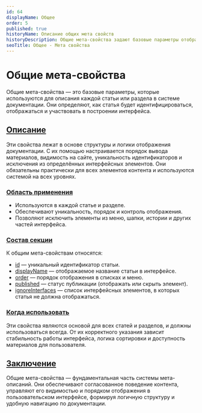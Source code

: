 ```yaml
---
id: 64
displayName: Общее
order: 5
published: true
historyName: Описание общих мета свойств
historyDescription: Общие мета-свойства задают базовые параметры отображения и поведения статьи в интерфейсе документации.
seoTitle: Общее - Мета свойства
---
```


# Общие мета-свойства

Общие мета-свойства — это базовые параметры, которые используются для описания каждой статьи или раздела в системе документации.
Они определяют, как статья будет идентифицироваться, отображаться и участвовать в построении интерфейса.


## [Описание](description)

Эти свойства лежат в основе структуры и логики отображения документации. С их помощью настраивается порядок вывода
материалов, видимость на сайте, уникальность идентификаторов и исключения из определённых интерфейсных элементов.
Они обязательны практически для всех элементов контента и используются системой на всех уровнях.


### [Область применения](usage)

- Используются в каждой статье и разделе.
- Обеспечивают уникальность, порядок и контроль отображения.
- Позволяют исключить элементы из меню, шапки, истории и других частей интерфейса.


### [Состав секции](section-content)

К общим мета-свойствам относятся:

- [id]([44]) — уникальный идентификатор статьи.
- [displayName]([37]) — отображаемое название статьи в интерфейсе.
- [order]([45]) — порядок отображения в списках и меню.
- [published]([46]) — статус публикации (отображать или скрыть элемент).
- [ignoreInterfaces]([54]) — список интерфейсных элементов, в которых статья не должна отображаться.


### [Когда использовать](when-to-use)

Эти свойства являются основой для всех статей и разделов, и должны использоваться всегда. От их корректного указания
зависит стабильность работы интерфейса, логика сортировки и доступность материалов для пользователя.


## [Заключение](conclusion)

Общие мета-свойства — фундаментальная часть системы мета-описаний. Они обеспечивают согласованное поведение контента,
управляют его видимостью и порядком отображения в пользовательском интерфейсе, формируя логичную структуру
и удобную навигацию по документации.
